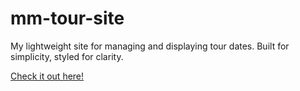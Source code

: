 # mm-tour-site
My lightweight site for managing and displaying tour dates. Built for simplicity, styled for clarity.

[Check it out here!](https://marcus-cse.github.io/mm-tour-site/)
